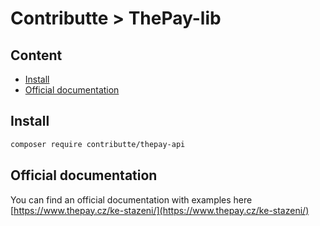 # Contributte > ThePay-lib

## Content

- [Install](#install)
- [Official documentation](#official-documentation)

## Install

```bash
composer require contributte/thepay-api
```

## Official documentation

You can find an official documentation with examples here [https://www.thepay.cz/ke-stazeni/](https://www.thepay.cz/ke-stazeni/)
